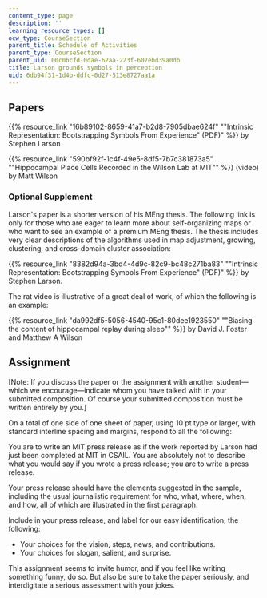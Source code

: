 ```yaml
---
content_type: page
description: ''
learning_resource_types: []
ocw_type: CourseSection
parent_title: Schedule of Activities
parent_type: CourseSection
parent_uid: 00c0bcfd-0dae-62aa-223f-607ebd39a0db
title: Larson grounds symbols in perception
uid: 6db94f31-1d4b-ddfc-0d27-513e8727aa1a
---
```


Papers
------

{{% resource_link "16b89102-8659-41a7-b2d8-7905dbae624f" "\"Intrinsic Representation: Bootstrapping Symbols From Experience\" (PDF)" %}} by Stephen Larson

{{% resource_link "590bf92f-1c4f-49e5-8df5-7b7c381873a5" "\"Hippocampal Place Cells Recorded in the Wilson Lab at MIT\"" %}} (video) by Matt Wilson 

### Optional Supplement

Larson's paper is a shorter version of his MEng thesis. The following link is only for those who are eager to learn more about self-organizing maps or who want to see an example of a premium MEng thesis. The thesis includes very clear descriptions of the algorithms used in map adjustment, growing, clustering, and cross-domain cluster association:

{{% resource_link "8382d94a-3bd4-4d9c-82c9-bc48c271ba83" "\"Intrinsic Representation: Bootstrapping Symbols From Experience\" (PDF)" %}} by Stephen Larson.

The rat video is illustrative of a great deal of work, of which the following is an example:

{{% resource_link "da992df5-5056-4540-95c1-80dee1923550" "\"Biasing the content of hippocampal replay during sleep\"" %}} by David J. Foster and Matthew A Wilson

Assignment
----------

\[Note: If you discuss the paper or the assignment with another student—which we encourage—indicate whom you have talked with in your submitted composition. Of course your submitted composition must be written entirely by you.\]

On a total of one side of one sheet of paper, using 10 pt type or larger, with standard interline spacing and margins, respond to all the following:

You are to write an MIT press release as if the work reported by Larson had just been completed at MIT in CSAIL. You are absolutely not to describe what you would say if you wrote a press release; you are to write a press release.

Your press release should have the elements suggested in the sample, including the usual journalistic requirement for who, what, where, when, and how, all of which are illustrated in the first paragraph.

Include in your press release, and label for our easy identification, the following:

*   Your choices for the vision, steps, news, and contributions.
*   Your choices for slogan, salient, and surprise.

This assignment seems to invite humor, and if you feel like writing something funny, do so. But also be sure to take the paper seriously, and interdigitate a serious assessment with your jokes.
